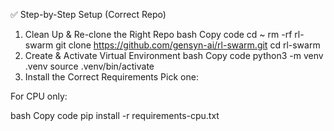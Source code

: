 ✅ Step-by-Step Setup (Correct Repo)
1. Clean Up & Re-clone the Right Repo
bash
Copy code
cd ~
rm -rf rl-swarm
git clone https://github.com/gensyn-ai/rl-swarm.git
cd rl-swarm
2. Create & Activate Virtual Environment
bash
Copy code
python3 -m venv .venv
source .venv/bin/activate
3. Install the Correct Requirements
Pick one:

For CPU only:

bash
Copy code
pip install -r requirements-cpu.txt
